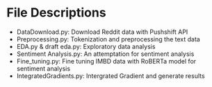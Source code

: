 # File Descriptions
* DataDownload.py: Download Reddit data with Pushshift API
* Preprocessing.py: Tokenization and preprocessing the text data
* EDA.py & draft eda.py: Exploratory data analysis
* Sentiment Analysis.py: An attemptation for sentiment analysis
* Fine_tuning.py: Fine tuning IMBD data with RoBERTa model for sentiment analysis
* IntegratedGradients.py: Intergrated Gradient and generate results
